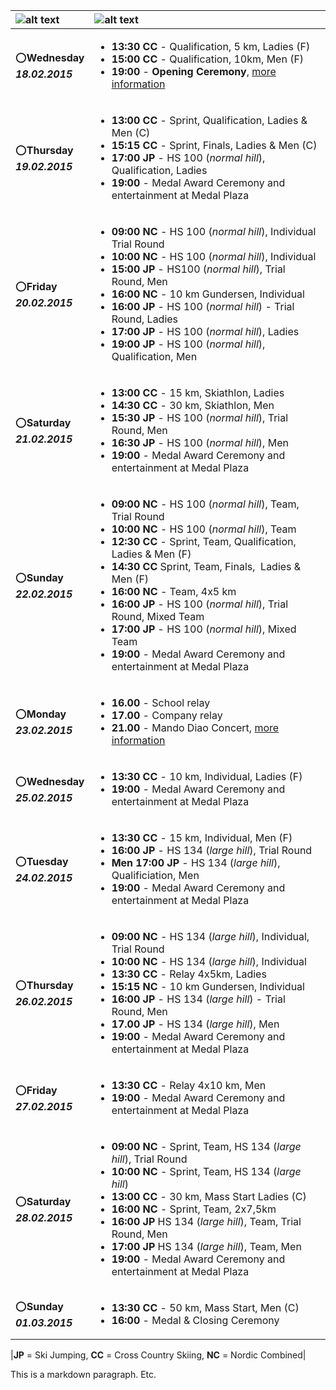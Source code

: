 |![alt text][FALUN2015_logo1]|![alt text][FALUN2015_logo2]|
|:---------------------------|:---------------------------|
|:o:**Wednesday** <br> **_18.02.2015_**|<ul><li>**13:30 CC** - Qualification, 5 km, Ladies (F)</li> <li>**15:00 CC** - Qualification, 10km, Men (F)</li> <li>**19:00** - **Opening Ceremony**, [more information](http://falun2015.com/en/opening-ceremony-ticket-sales/ "Opening Ceremony")</li></ul>|
|:o:**Thursday** <br> **_19.02.2015_**|<ul><li>**13:00 CC** - Sprint, Qualification, Ladies & Men (C)</li> <li>**15:15 CC** - Sprint, Finals, Ladies & Men (C)</li> <li>**17:00 JP** - HS 100 (*normal hill*), Qualification, Ladies</li> <li>**19:00** - Medal Award Ceremony and entertainment at Medal Plaza</li></ul>|
|:o:**Friday** <br> **_20.02.2015_**|<ul><li>**09:00 NC** - HS 100 (*normal hill*), Individual Trial Round</li> <li>**10:00 NC** - HS 100 (*normal hill*), Individual</li> <li>**15:00 JP** - HS100 (*normal hill*), Trial Round, Men</li> <li>**16:00 NC** - 10 km Gundersen, Individual</li> <li>**16:00 JP** - HS 100 (*normal hill*) - Trial Round, Ladies</li> <li>**17:00 JP** - HS 100 (*normal hill*), Ladies</li> <li>**19:00 JP** - HS 100 (*normal hill*), Qualification, Men</li></ul>|
|:o:**Saturday** <br> **_21.02.2015_**|<ul><li>**13:00 CC** - 15 km, Skiathlon, Ladies</li> <li>**14:30 CC** - 30 km, Skiathlon, Men</li> <li>**15:30 JP** - HS 100 (*normal hill*), Trial Round, Men</li> <li>**16:30 JP** - HS 100 (*normal hill*), Men</li> <li>**19:00** - Medal Award Ceremony and entertainment at Medal Plaza</li></ul>|
|:o:**Sunday** <br> **_22.02.2015_**|<ul><li>**09:00 NC** - HS 100 (*normal hill*), Team, Trial Round</li> <li>**10:00 NC** - HS 100 (*normal hill*), Team</li> <li>**12:30 CC** - Sprint, Team, Qualification,  Ladies & Men (F)</li> <li>**14:30 CC** Sprint, Team, Finals,  Ladies & Men (F)</li> <li>**16:00 NC** - Team, 4x5 km</li> <li>**16:00 JP** - HS 100 (*normal hill*), Trial Round, Mixed Team</li> <li>**17:00 JP** - HS 100 (*normal hill*), Mixed Team</li> <li>**19:00** - Medal Award Ceremony and entertainment at Medal Plaza</li></ul>|
|:o:**Monday** <br> **_23.02.2015_**|<ul><li>**16.00** -  School relay</li> <li>**17.00** - Company relay</li> <li>**21.00** - Mando Diao Concert, [more information](http://falun2015.com/en/mando-diao-concert/ "Mando Diao Concert")</li></ul>|
|:o:**Wednesday** <br> **_25.02.2015_**|<ul><li>**13:30 CC** -  10 km, Individual, Ladies (F)</li> <li>**19:00** - Medal Award Ceremony and entertainment at Medal Plaza</li></ul>|
|:o:**Tuesday** <br> **_24.02.2015_**|<ul><li>**13:30 CC** - 15 km, Individual, Men (F)</li> <li>**16:00 JP** - HS 134 (*large hill*), Trial Round</li> <li>**Men 17:00 JP** - HS 134 (*large hill*), Qualificiation, Men</li> <li>**19:00** - Medal Award Ceremony and entertainment at Medal Plaza</li></ul>|
|:o:**Thursday** <br> **_26.02.2015_**|<ul><li>**09:00 NC** - HS 134 (*large hill*), Individual, Trial Round</li> <li>**10:00 NC** - HS 134 (*large hill*), Individual</li> <li>**13:30 CC** - Relay 4x5km, Ladies</li> <li>**15:15 NC** - 10 km Gundersen, Individual</li> <li>**16:00 JP** - HS 134 (*large hill*) - Trial Round, Men</li> <li>**17.00 JP** - HS 134 (*large hill*), Men</li> <li>**19:00** - Medal Award Ceremony and entertainment at Medal Plaza</li></ul>|
|:o:**Friday** <br> **_27.02.2015_**|<ul><li>**13:30 CC** - Relay 4x10 km, Men</li> <li>**19:00** - Medal Award Ceremony and entertainment at Medal Plaza</li></ul>|
|:o:**Saturday** <br> **_28.02.2015_**|<ul><li>**09:00 NC** - Sprint, Team, HS 134 (*large hill*), Trial Round</li> <li>**10:00 NC** - Sprint, Team, HS 134 (*large hill*)</li> <li>**13:00 CC** - 30 km, Mass Start Ladies (C)</li> <li>**16:00 NC** - Sprint, Team, 2x7,5km</li> <li>**16:00 JP** HS 134 (*large hill*), Team, Trial Round, Men</li> <li>**17:00 JP** HS 134 (*large hill*), Team, Men</li> <li>**19:00** - Medal Award Ceremony and entertainment at Medal Plaza</li></ul>|
|:o:**Sunday** <br> **_01.03.2015_**|<ul><li>**13:30 CC** - 50 km, Mass Start, Men (C)</li> <li>**16:00** - Medal & Closing Ceremony</ul></li>|


|**JP** = Ski Jumping, **CC** = Cross Country Skiing, **NC** = Nordic Combined|

[FALUN2015_logo1]:https://cloud.githubusercontent.com/assets/5722673/6686816/38b4d076-cca5-11e4-9b7e-49bfb4e2616c.jpg
[FALUN2015_logo2]:https://cloud.githubusercontent.com/assets/5722673/6686885/e0274640-cca5-11e4-8444-2469071f5c21.jpg


This is a markdown paragraph. Etc.
